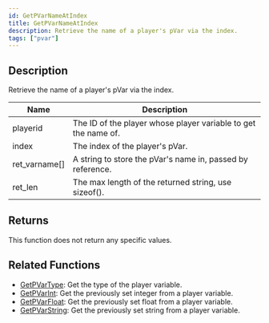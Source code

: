 ```yaml
---
id: GetPVarNameAtIndex
title: GetPVarNameAtIndex
description: Retrieve the name of a player's pVar via the index.
tags: ["pvar"]
---
```


## Description

Retrieve the name of a player's pVar via the index.

| Name          | Description                                                    |
| ------------- | -------------------------------------------------------------- |
| playerid      | The ID of the player whose player variable to get the name of. |
| index         | The index of the player's pVar.                                |
| ret_varname[] | A string to store the pVar's name in, passed by reference.     |
| ret_len       | The max length of the returned string, use sizeof().           |

## Returns

This function does not return any specific values.

## Related Functions

- [GetPVarType](GetPVarType.md): Get the type of the player variable.
- [GetPVarInt](GetPVarInt.md): Get the previously set integer from a player variable.
- [GetPVarFloat](GetPVarFloat.md): Get the previously set float from a player variable.
- [GetPVarString](GetPVarString.md): Get the previously set string from a player variable.
